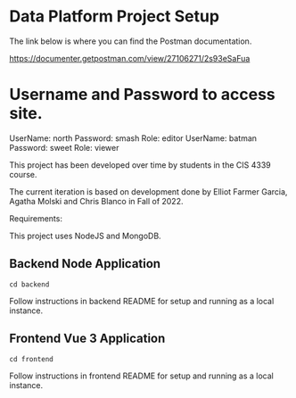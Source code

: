 # Data Platform Project Setup
The link below is where you can find the Postman documentation.

https://documenter.getpostman.com/view/27106271/2s93eSaFua


# Username and Password to access site.
UserName: north Password: smash Role: editor
UserName: batman Password: sweet  Role: viewer


This project has been developed over time by students in the CIS 4339 course.

The current iteration is based on development done by Elliot Farmer Garcia, Agatha	Molski and Chris	Blanco in Fall of 2022.

Requirements:

This project uses NodeJS and MongoDB.

## Backend Node Application
```
cd backend
```
Follow instructions in backend README for setup and running as a local instance.

## Frontend Vue 3 Application
```
cd frontend
```
Follow instructions in frontend README for setup and running as a local instance.


